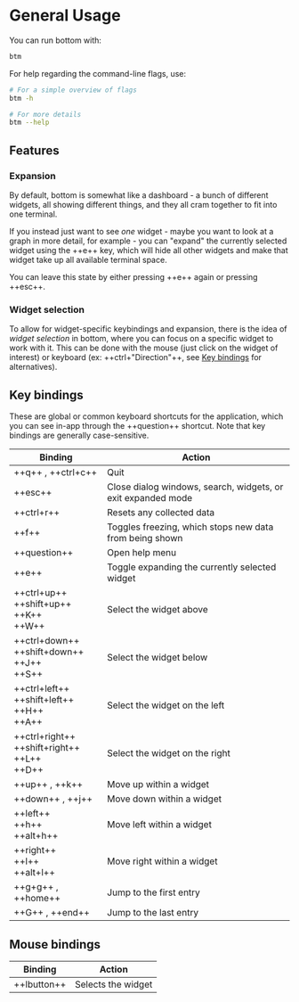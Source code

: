 # General Usage

You can run bottom with:

```bash
btm
```

For help regarding the command-line flags, use:

```bash
# For a simple overview of flags
btm -h

# For more details
btm --help
```

## Features

### Expansion

By default, bottom is somewhat like a dashboard - a bunch of different widgets, all showing different things, and they all cram together to fit into one terminal.

If you instead just want to see _one_ widget - maybe you want to look at a graph in more detail, for example - you can "expand" the currently selected
widget using the ++e++ key, which will hide all other widgets and make that widget take up all available terminal space.

You can leave this state by either pressing ++e++ again or pressing ++esc++.

### Widget selection

To allow for widget-specific keybindings and expansion, there is the idea of _widget selection_ in bottom, where you can focus on a specific widget to work with it.
This can be done with the mouse (just click on the widget of interest) or keyboard (ex: ++ctrl+"Direction"++, see [Key bindings](#key-bindings) for alternatives).

## Key bindings

These are global or common keyboard shortcuts for the application, which you can see in-app through the ++question++ shortcut.
Note that key bindings are generally case-sensitive.

| Binding                                                      | Action                                                       |
| ------------------------------------------------------------ | ------------------------------------------------------------ |
| ++q++ , ++ctrl+c++                                           | Quit                                                         |
| ++esc++                                                      | Close dialog windows, search, widgets, or exit expanded mode |
| ++ctrl+r++                                                   | Resets any collected data                                    |
| ++f++                                                        | Toggles freezing, which stops new data from being shown     |
| ++question++                                                 | Open help menu                                               |
| ++e++                                                        | Toggle expanding the currently selected widget               |
| ++ctrl+up++ <br/> ++shift+up++ <br/> ++K++ <br/> ++W++       | Select the widget above                                      |
| ++ctrl+down++ <br/> ++shift+down++ <br/> ++J++ <br/> ++S++   | Select the widget below                                      |
| ++ctrl+left++ <br/> ++shift+left++ <br/> ++H++ <br/> ++A++   | Select the widget on the left                                |
| ++ctrl+right++ <br/> ++shift+right++ <br/> ++L++ <br/> ++D++ | Select the widget on the right                               |
| ++up++ , ++k++                                               | Move up within a widget                                      |
| ++down++ , ++j++                                             | Move down within a widget                                    |
| ++left++ <br/> ++h++ <br/> ++alt+h++                         | Move left within a widget                                    |
| ++right++ <br/> ++l++ <br/> ++alt+l++                        | Move right within a widget                                   |
| ++g+g++ , ++home++                                           | Jump to the first entry                                      |
| ++G++ , ++end++                                              | Jump to the last entry                                       |

## Mouse bindings

| Binding     | Action             |
| ----------- | ------------------ |
| ++lbutton++ | Selects the widget |
